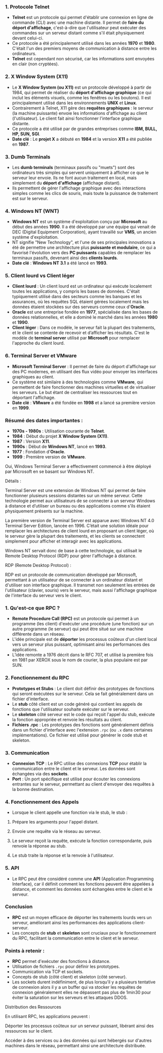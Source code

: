 ### 1. **Protocole Telnet**
- **Telnet** est un protocole qui permet d'établir une connexion en ligne de commande (CLI) avec une machine distante. Il permet de **faire du déport d'affichage**, c'est-à-dire que l'utilisateur peut exécuter des commandes sur un serveur distant comme s'il était physiquement devant celui-ci.
- Ce protocole a été principalement utilisé dans les années **1970** et **1980**. C'était l'un des premiers moyens de communication à distance entre les ordinateurs.
- **Telnet** est cependant non sécurisé, car les informations sont envoyées en clair (non cryptées).
### 2. **X Window System (X11)**
- Le **X Window System (ou X11)** est un protocole développé à partir de 1984, qui permet de réaliser du **déport d'affichage graphique** (ce qui inclut les éléments visuels, comme les fenêtres ou les boutons). Il est principalement utilisé dans les environnements **UNIX** et **Linux**.
- Contrairement à Telnet, X11 gère des **requêtes graphiques** : le serveur (la machine puissante) envoie les informations d'affichage au client (l'utilisateur). Le client fait ainsi fonctionner l'interface graphique distante.
- Ce protocole a été utilisé par de grandes entreprises comme **IBM, BULL, HP, SUN, SGI**.
- **Date clé** : Le **projet X** a débuté en **1984** et la version **X11** a été publiée en **1987**.
### 3. **Dumb Terminals**
- Les **dumb terminals** (terminaux passifs ou "muets") sont des ordinateurs très simples qui servent uniquement à afficher ce que le serveur leur envoie. Ils ne font aucun traitement en local, mais simplement du **déport d'affichage** (affichage distant).
- Ils permettent de gérer l'affichage graphique avec des interactions simples comme les clics de souris, mais toute la puissance de traitement est sur le serveur.
### 4. **Windows NT (WNT)**
- **Windows NT** est un système d'exploitation conçu par **Microsoft** au début des années **1990**. Il a été développé par une équipe qui venait de DEC (Digital Equipment Corporation), ayant travaillé sur **VMS**, un ancien système d'exploitation.
- NT signifie "New Technology", et l'une de ses principales innovations a été de permettre une architecture plus **puissante et modulaire**, ce qui a favorisé l'évolution vers des **PC puissants** capables de remplacer les terminaux passifs, devenant ainsi des **clients lourds**.
- **Date clé** : **Windows NT 3.1** a été lancé en **1993**.
### 5. **Client lourd vs Client léger**
- **Client lourd** : Un client lourd est un ordinateur qui exécute localement toutes les applications, y compris les bases de données. C'était typiquement utilisé dans des secteurs comme les banques et les assurances, où les requêtes SQL étaient gérées localement mais les données étaient stockées sur des serveurs comme ceux d'**Oracle**.
- **Oracle** est une entreprise fondée en **1977**, spécialisée dans les bases de données relationnelles, et elle a dominé le marché dans les années **1980** et **1990**.
- **Client léger** : Dans ce modèle, le serveur fait la plupart des traitements, et le client se contente de recevoir et d’afficher les résultats. C'est le modèle de **terminal server** utilisé par **Microsoft** pour remplacer l'approche du client lourd.
### 6. **Terminal Server et VMware**
- **Microsoft Terminal Server** : Il permet de faire du déport d'affichage sur des PC modernes, en utilisant des flux vidéo pour envoyer les interfaces graphiques au client.
- Ce système est similaire à des technologies comme **VMware**, qui permettent de faire fonctionner des machines virtuelles et de virtualiser les serveurs. Le but étant de centraliser les ressources tout en déportant l'affichage.
- **Date clé** : **VMware** a été fondée en **1998** et a lancé sa première version en **1999**.
### Résumé des dates importantes :
- **1970s - 1980s** : Utilisation courante de **Telnet**.
- **1984** : Début du projet **X Window System (X11)**.
- **1987** : Version **X11**.
- **1990s** : Début de **Windows NT**, lancé en **1993**.
- **1977** : Fondation d'**Oracle**.
- **1999** : Première version de **VMware**.

Oui, Windows Terminal Server a effectivement commencé à être déployé par Microsoft en se basant sur Windows NT.

Détails :

Terminal Server est une extension de Windows NT qui permet de faire fonctionner plusieurs sessions distantes sur un même serveur. Cette technologie permet aux utilisateurs de se connecter à un serveur Windows à distance et d’utiliser un bureau ou des applications comme s’ils étaient physiquement présents sur la machine.

La première version de Terminal Server est apparue avec Windows NT 4.0 Terminal Server Edition, lancée en 1996. C’était une solution idéale pour remplacer les architectures de client lourd en proposant un client léger, où le serveur gère la plupart des traitements, et les clients se connectent simplement pour afficher et interagir avec les applications.

Windows NT servait donc de base à cette technologie, qui utilisait le Remote Desktop Protocol (RDP) pour gérer l'affichage à distance.

RDP (Remote Desktop Protocol) :

RDP est un protocole de communication développé par Microsoft, permettant à un utilisateur de se connecter à un ordinateur distant et d'utiliser son interface graphique. Il transmet non seulement les entrées de l'utilisateur (clavier, souris) vers le serveur, mais aussi l'affichage graphique de l'interface du serveur vers le client.
### 1. **Qu'est-ce que RPC ?**
- **Remote Procedure Call (RPC)** est un protocole qui permet à un programme (les client) d'exécuter une procédure (une fonction) sur un autre programme (le serveur) qui peut être situé sur une machine différente dans un réseau.
- L'idée principale est de **déporter** les processus coûteux d'un client local vers un serveur plus puissant, optimisant ainsi les performances des applications.
- L’idée remonte a 1976 décrit dans le RFC 707, et utilisé la première fois en 1981 par XEROX sous le nom de courier, la plus populaire est par SUN.
### 2. **Fonctionnement du RPC**
- **Prototypes et Stubs** : Le client doit définir des prototypes de fonctions qui seront exécutées sur le serveur. Cela se fait généralement dans un fichier d'interface.
- Le **stub** côté client est un code généré qui contient les appels de fonctions que l'utilisateur souhaite exécuter sur le serveur.
- Le **skeleton** côté serveur est le code qui reçoit l'appel du stub, exécute la fonction appropriée et renvoie les résultats au client.
- **Fichiers .rpc** : Les prototypes des fonctions sont généralement définis dans un fichier d'interface avec l'extension `.rpc` (ou `.x` dans certaines implémentations). Ce fichier est utilisé pour générer le code stub et skeleton.
### 3. **Communication**
- **Connexion TCP** : Le RPC utilise des connexions **TCP** pour établir la communication entre le client et le serveur. Les données sont échangées via des **sockets**.
- **Port** : Un port spécifique est utilisé pour écouter les connexions entrantes sur le serveur, permettant au client d'envoyer des requêtes à la bonne destination.
### 4. **Fonctionnement des Appels**
- Lorsque le client appelle une fonction via le stub, le stub :

1. Prépare les arguments pour l'appel distant.

2. Envoie une requête via le réseau au serveur.

3. Le serveur reçoit la requête, exécute la fonction correspondante, puis renvoie la réponse au stub.

4. Le stub traite la réponse et la renvoie à l'utilisateur.
### 5. **API**
- Le RPC peut être considéré comme une **API** (Application Programming Interface), car il définit comment les fonctions peuvent être appelées à distance, et comment les données sont échangées entre le client et le serveur.
### Conclusion
- **RPC** est un moyen efficace de déporter les traitements lourds vers un serveur, améliorant ainsi les performances des applications client-serveur.
- Les concepts de **stub** et **skeleton** sont cruciaux pour le fonctionnement du RPC, facilitant la communication entre le client et le serveur.
### Points à retenir :
- **RPC** permet d'exécuter des fonctions à distance.
- Utilisation de fichiers `.rpc` pour définir les prototypes.
- Communication via TCP et sockets.
- Concepts de stub (côté client) et skeleton (côté serveur).
- Les sockets durent indéfiniment, de plus lorsqu’il y a plusieurs tentative de connexion alors il y a un buffer qui va stocker les requêtes de connexion généralement elles ne dépassent pas plus de 1min30 pour éviter la saturation sur les serveurs et les attaques DDOS.

Distribution des Ressources

En utilisant RPC, les applications peuvent :

Déporter les processus coûteux sur un serveur puissant, libérant ainsi des ressources sur le client.

Accéder à des services ou à des données qui sont hébergés sur d'autres machines dans le réseau, permettant ainsi une architecture distribuée.